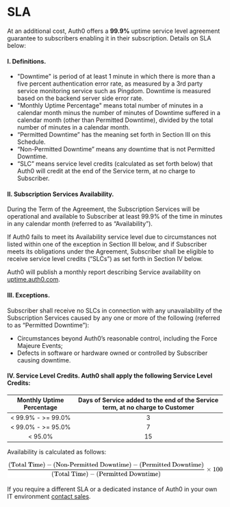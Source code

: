 # SLA

At an additional cost, Auth0 offers a __99.9%__ uptime service level agreement guarantee to subscribers enabling it in their subscription. Details on SLA below:


#### I. Definitions.
* "Downtime" is period of at least 1 minute in which there is more than a five percent authentication error rate, as measured by a 3rd party service monitoring service such as Pingdom. Downtime is measured based on the backend server side error rate.
* "Monthly Uptime Percentage" means total number of minutes in a calendar month minus the number of minutes of Downtime suffered in a calendar month (other than Permitted Downtime), divided by the total number of minutes in a calendar month.
* “Permitted Downtime” has the meaning set forth in Section III on this Schedule.
* “Non-Permitted Downtime” means any downtime that is not Permitted Downtime.
* “SLC” means service level credits (calculated as set forth below) that Auth0 will credit at the end of the Service term, at no charge to Subscriber. 

#### II.  Subscription Services Availability. 

During the Term of the Agreement, the Subscription Services will be operational and available to Subscriber at least 99.9% of the time in minutes in any calendar month (referred to as “Availability”). 

If Auth0 fails to meet its Availability service level due to circumstances not listed within one of the exception in Section III below, and if Subscriber meets its obligations under the Agreement, Subscriber shall be eligible to receive service level credits (“SLCs”) as set forth in Section IV below. 

Auth0 will publish a monthly report describing Service availability on [uptime.auth0.com](http://uptime.auth0.com/749624).

#### III. Exceptions. 

Subscriber shall receive no SLCs in connection with any unavailability of the Subscription Services caused by any one or more of the following (referred to as “Permitted Downtime”):

* Circumstances beyond Auth0’s reasonable control, including the Force Majeure Events;
* Defects in software or hardware owned or controlled by Subscriber causing downtime.

#### IV.  Service Level Credits.  Auth0 shall apply the following Service Level Credits:

| Monthly Uptime Percentage | Days of Service added to the end of the Service term, at no charge to Customer |
| :---: | :---: |
| < 99.9% - >= 99.0% | 3 |
| < 99.0%  - >= 95.0% | 7 |
| < 95.0% | 15 |

Availability is calculated as follows: 

![](/media/articles/sla/availability.svg)

If you require a different SLA or a dedicated instance of Auth0 in your own IT environment [contact sales](https://auth0.com/?contact=true).
  
